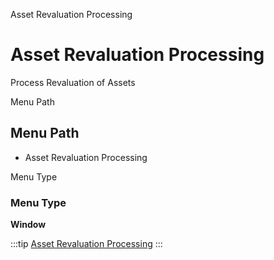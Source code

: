 
Asset Revaluation Processing
# Asset Revaluation Processing


Process Revaluation of Assets

Menu Path
## Menu Path



- Asset Revaluation Processing

Menu Type
### Menu Type

**Window**


:::tip
[Asset Revaluation Processing](functional-guide/window/window-asset-revaluation-processing.md)
:::